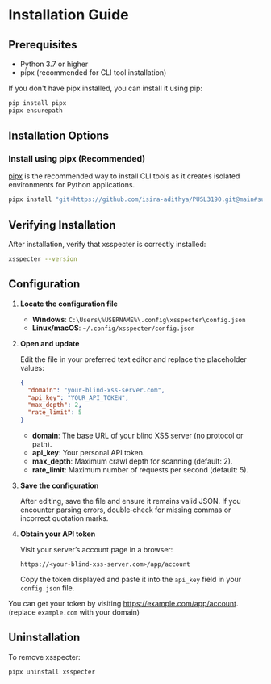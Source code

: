 # Installation Guide

## Prerequisites

- Python 3.7 or higher
- pipx (recommended for CLI tool installation)

If you don't have pipx installed, you can install it using pip:

```bash
pip install pipx
pipx ensurepath
```

## Installation Options

### Install using pipx (Recommended)

[pipx](https://pypa.github.io/pipx/) is the recommended way to install CLI tools as it creates isolated environments for Python applications.

```bash
pipx install "git+https://github.com/isira-adithya/PUSL3190.git@main#subdirectory=cli"
```

## Verifying Installation

After installation, verify that xsspecter is correctly installed:

```bash
xsspecter --version
```

## Configuration

1. **Locate the configuration file**

   * **Windows**: `C:\Users\%USERNAME%\.config\xsspecter\config.json`
   * **Linux/macOS**: `~/.config/xsspecter/config.json`

2. **Open and update**

   Edit the file in your preferred text editor and replace the placeholder values:

   ```json
   {
     "domain": "your-blind-xss-server.com",
     "api_key": "YOUR_API_TOKEN",
     "max_depth": 2,
     "rate_limit": 5
   }
   ```

   * **domain**: The base URL of your blind XSS server (no protocol or path).
   * **api\_key**: Your personal API token.
   * **max\_depth**: Maximum crawl depth for scanning (default: 2).
   * **rate\_limit**: Maximum number of requests per second (default: 5).

3. **Save the configuration**

   After editing, save the file and ensure it remains valid JSON. If you encounter parsing errors, double‑check for missing commas or incorrect quotation marks.

4. **Obtain your API token**

   Visit your server’s account page in a browser:

   ```plaintext
   https://<your-blind-xss-server.com>/app/account
   ```

   Copy the token displayed and paste it into the `api_key` field in your `config.json` file.


You can get your token by visiting https://example.com/app/account. (replace `example.com` with your domain)

## Uninstallation

To remove xsspecter:

```bash
pipx uninstall xsspecter
```
